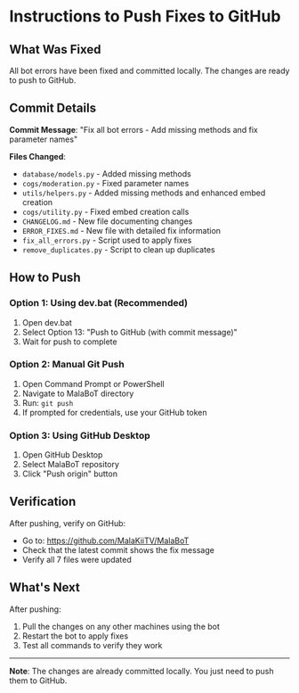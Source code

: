 # Instructions to Push Fixes to GitHub

## What Was Fixed
All bot errors have been fixed and committed locally. The changes are ready to push to GitHub.

## Commit Details
**Commit Message**: "Fix all bot errors - Add missing methods and fix parameter names"

**Files Changed**:
- `database/models.py` - Added missing methods
- `cogs/moderation.py` - Fixed parameter names
- `utils/helpers.py` - Added missing methods and enhanced embed creation
- `cogs/utility.py` - Fixed embed creation calls
- `CHANGELOG.md` - New file documenting changes
- `ERROR_FIXES.md` - New file with detailed fix information
- `fix_all_errors.py` - Script used to apply fixes
- `remove_duplicates.py` - Script to clean up duplicates

## How to Push

### Option 1: Using dev.bat (Recommended)
1. Open dev.bat
2. Select Option 13: "Push to GitHub (with commit message)"
3. Wait for push to complete

### Option 2: Manual Git Push
1. Open Command Prompt or PowerShell
2. Navigate to MalaBoT directory
3. Run: `git push`
4. If prompted for credentials, use your GitHub token

### Option 3: Using GitHub Desktop
1. Open GitHub Desktop
2. Select MalaBoT repository
3. Click "Push origin" button

## Verification
After pushing, verify on GitHub:
- Go to: https://github.com/MalaKiiTV/MalaBoT
- Check that the latest commit shows the fix message
- Verify all 7 files were updated

## What's Next
After pushing:
1. Pull the changes on any other machines using the bot
2. Restart the bot to apply fixes
3. Test all commands to verify they work

---
**Note**: The changes are already committed locally. You just need to push them to GitHub.